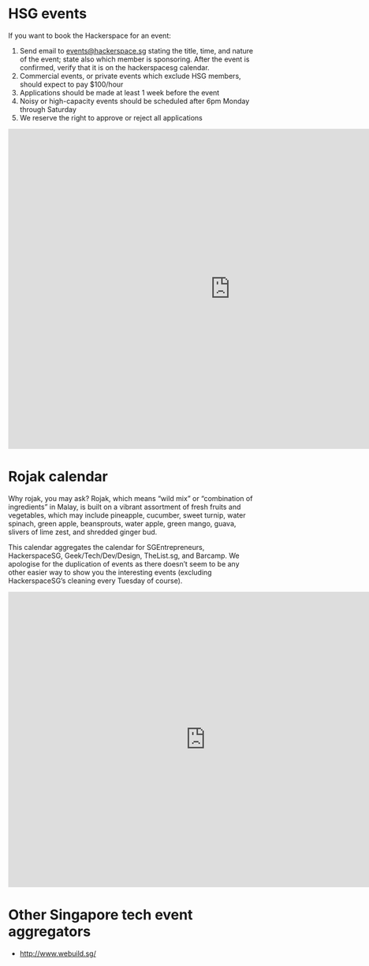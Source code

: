 # HSG events

If you want to book the Hackerspace for an event:

1. Send email to events@hackerspace.sg stating the title, time, and nature of the event;
state also which member is sponsoring. After the event is confirmed, verify that it is on the hackerspacesg calendar.
2. Commercial events, or private events which exclude HSG members, should expect to pay $100/hour
3. Applications should be made at least 1 week before the event
4. Noisy or high-capacity events should be scheduled after 6pm Monday through Saturday
5. We reserve the right to approve or reject all applications

<iframe src="https://www.google.com/calendar/hosted/hackerspace.sg/embed?height=650&amp;wkst=1&amp;bgcolor=%23FFFFFF&amp;src=mengwong%40hackerspace.sg&amp;color=%232952A3&amp;ctz=Asia%2FSingapore" style=" border-width:0 " width="900" height="650" frameborder="0" scrolling="no"></iframe>

# Rojak calendar

Why rojak, you may ask? Rojak, which means “wild mix” or “combination of
ingredients” in Malay, is built on a vibrant assortment of fresh fruits and
vegetables, which may include pineapple, cucumber, sweet turnip, water spinach,
green apple, beansprouts, water apple, green mango, guava, slivers of lime
zest, and shredded ginger bud.

This calendar aggregates the calendar for SGEntrepreneurs, HackerspaceSG,
Geek/Tech/Dev/Design, TheList.sg, and Barcamp. We apologise for the duplication of events as
there doesn’t seem to be any other easier way to show you the interesting
events (excluding HackerspaceSG’s cleaning every Tuesday of course).

<iframe src="https://www.google.com/calendar/embed?title=Rojak%20Calendar&amp;height=600&amp;wkst=1&amp;bgcolor=%23FFFFFF&amp;src=kmijr97dtpbmf8a7r2ajgdogu0%40group.calendar.google.com&amp;color=%235229A3&amp;src=mengwong%40hackerspace.sg&amp;color=%23691426&amp;src=6nf1p8b3amg68bvaovgfdluhj0%40group.calendar.google.com&amp;color=%232F6309&amp;src=sgentrepreneurs.sg%40gmail.com&amp;color=%23B1440E&amp;ctz=Asia%2FSingapore&amp;src=84arudvc87kfnrlm7n3vbaoki4%40group.calendar.google.com" style=" border-width:0 " width="800" height="600" frameborder="0" scrolling="no"></iframe>

# Other Singapore tech event aggregators

* <http://www.webuild.sg/>
